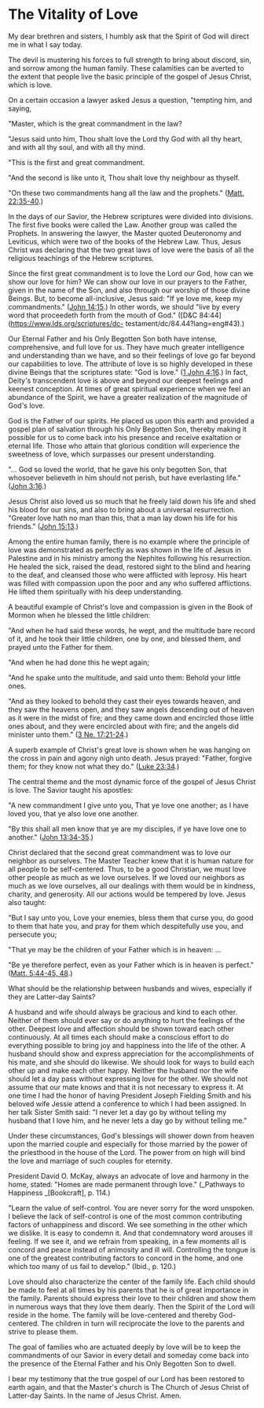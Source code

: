 # The Vitality of Love

My dear brethren and sisters, I humbly ask that the Spirit of God will direct
me in what I say today.

The devil is mustering his forces to full strength to bring about discord,
sin, and sorrow among the human family. These calamities can be averted to the
extent that people live the basic principle of the gospel of Jesus Christ,
which is love.

On a certain occasion a lawyer asked Jesus a question, "tempting him, and
saying,

"Master, which is the great commandment in the law?

"Jesus said unto him, Thou shalt love the Lord thy God with all thy heart, and
with all thy soul, and with all thy mind.

"This is the first and great commandment.

"And the second is like unto it, Thou shalt love thy neighbour as thyself.

"On these two commandments hang all the law and the prophets." ([Matt.
22:35-40](https://www.lds.org/scriptures/nt/matt/22.35-40?lang=eng#34).)

In the days of our Savior, the Hebrew scriptures were divided into divisions.
The first five books were called the Law. Another group was called the
Prophets. In answering the lawyer, the Master quoted Deuteronomy and
Leviticus, which were two of the books of the Hebrew Law. Thus, Jesus Christ
was declaring that the two great laws of love were the basis of all the
religious teachings of the Hebrew scriptures.

Since the first great commandment is to love the Lord our God, how can we show
our love for him? We can show our love in our prayers to the Father, given in
the name of the Son, and also through our worship of those divine Beings. But,
to become all-inclusive, Jesus said: "If ye love me, keep my commandments."
([John 14:15](https://www.lds.org/scriptures/nt/john/14.15?lang=eng#14).) In
other words, we should "live by every word that proceedeth forth from the
mouth of God." ([D&amp;C 84:44](https://www.lds.org/scriptures/dc-
testament/dc/84.44?lang=eng#43).)

Our Eternal Father and his Only Begotten Son both have intense, comprehensive,
and full love for us. They have much greater intelligence and understanding
than we have, and so their feelings of love go far beyond our capabilities to
love. The attribute of love is so highly developed in these divine Beings that
the scriptures state: "God is love." ([1 John
4:16](https://www.lds.org/scriptures/nt/1-jn/4.16?lang=eng#15).) In fact,
Deity's transcendent love is above and beyond our deepest feelings and keenest
conception. At times of great spiritual experience when we feel an abundance
of the Spirit, we have a greater realization of the magnitude of God's love.

God is the Father of our spirits. He placed us upon this earth and provided a
gospel plan of salvation through his Only Begotten Son, thereby making it
possible for us to come back into his presence and receive exaltation or
eternal life. Those who attain that glorious condition will experience the
sweetness of love, which surpasses our present understanding.

"... God so loved the world, that he gave his only begotten Son, that whosoever
believeth in him should not perish, but have everlasting life." ([John
3:16](https://www.lds.org/scriptures/nt/john/3.16?lang=eng#15).)

Jesus Christ also loved us so much that he freely laid down his life and shed
his blood for our sins, and also to bring about a universal resurrection.
"Greater love hath no man than this, that a man lay down his life for his
friends." ([John
15:13](https://www.lds.org/scriptures/nt/john/15.13?lang=eng#12).)

Among the entire human family, there is no example where the principle of love
was demonstrated as perfectly as was shown in the life of Jesus in Palestine
and in his ministry among the Nephites following his resurrection. He healed
the sick, raised the dead, restored sight to the blind and hearing to the
deaf, and cleansed those who were afflicted with leprosy. His heart was filled
with compassion upon the poor and any who suffered afflictions. He lifted them
spiritually with his deep understanding.

A beautiful example of Christ's love and compassion is given in the Book of
Mormon when he blessed the little children:

"And when he had said these words, he wept, and the multitude bare record of
it, and he took their little children, one by one, and blessed them, and
prayed unto the Father for them.

"And when he had done this he wept again;

"And he spake unto the multitude, and said unto them: Behold your little ones.

"And as they looked to behold they cast their eyes towards heaven, and they
saw the heavens open, and they saw angels descending out of heaven as it were
in the midst of fire; and they came down and encircled those little ones
about, and they were encircled about with fire; and the angels did minister
unto them." ([3 Ne.
17:21-24](https://www.lds.org/scriptures/bofm/3-ne/17.21-24?lang=eng#20).)

A superb example of Christ's great love is shown when he was hanging on the
cross in pain and agony nigh unto death. Jesus prayed: "Father, forgive them;
for they know not what they do." ([Luke
23:34](https://www.lds.org/scriptures/nt/luke/23.34?lang=eng#33).)

The central theme and the most dynamic force of the gospel of Jesus Christ is
love. The Savior taught his apostles:

"A new commandment I give unto you, That ye love one another; as I have loved
you, that ye also love one another.

"By this shall all men know that ye are my disciples, if ye have love one to
another." ([John
13:34-35](https://www.lds.org/scriptures/nt/john/13.34-35?lang=eng#33).)

Christ declared that the second great commandment was to love our neighbor as
ourselves. The Master Teacher knew that it is human nature for all people to
be self-centered. Thus, to be a good Christian, we must love other people as
much as we love ourselves. If we loved our neighbors as much as we love
ourselves, all our dealings with them would be in kindness, charity, and
generosity. All our actions would be tempered by love. Jesus also taught:

"But I say unto you, Love your enemies, bless them that curse you, do good to
them that hate you, and pray for them which despitefully use you, and
persecute you;

"That ye may be the children of your Father which is in heaven: ...

"Be ye therefore perfect, even as your Father which is in heaven is perfect."
([Matt. 5:44-45,
48](https://www.lds.org/scriptures/nt/matt/5.44-45%2C48?lang=eng#43).)

What should be the relationship between husbands and wives, especially if they
are Latter-day Saints?

A husband and wife should always be gracious and kind to each other. Neither
of them should ever say or do anything to hurt the feelings of the other.
Deepest love and affection should be shown toward each other continuously. At
all times each should make a conscious effort to do everything possible to
bring joy and happiness into the life of the other. A husband should show and
express appreciation for the accomplishments of his mate, and she should do
likewise. We should look for ways to build each other up and make each other
happy. Neither the husband nor the wife should let a day pass without
expressing love for the other. We should not assume that our mate knows and
that it is not necessary to express it. At one time I had the honor of having
President Joseph Fielding Smith and his beloved wife Jessie attend a
conference to which I had been assigned. In her talk Sister Smith said: "I
never let a day go by without telling my husband that I love him, and he never
lets a day go by without telling me."

Under these circumstances, God's blessings will shower down from heaven upon
the married couple and especially for those married by the power of the
priesthood in the house of the Lord. The power from on high will bind the love
and marriage of such couples for eternity.

President David O. McKay, always an advocate of love and harmony in the home,
stated: "Homes are made permanent through love." (_Pathways to Happiness
_[Bookcraft], p. 114.)

"Learn the value of self-control. You are never sorry for the word unspoken. I
believe the lack of self-control is one of the most common contributing
factors of unhappiness and discord. We see something in the other which we
dislike. It is easy to condemn it. And that condemnatory word arouses ill
feeling. If we see it, and we refrain from speaking, in a few moments all is
concord and peace instead of animosity and ill will. Controlling the tongue is
one of the greatest contributing factors to concord in the home, and one which
too many of us fail to develop." (Ibid., p. 120.)

Love should also characterize the center of the family life. Each child should
be made to feel at all times by his parents that he is of great importance in
the family. Parents should express their love to their children and show them
in numerous ways that they love them dearly. Then the Spirit of the Lord will
reside in the home. The family will be love-centered and thereby God-centered.
The children in turn will reciprocate the love to the parents and strive to
please them.

The goal of families who are actuated deeply by love will be to keep the
commandments of our Savior in every detail and someday come back into the
presence of the Eternal Father and his Only Begotten Son to dwell.

I bear my testimony that the true gospel of our Lord has been restored to
earth again, and that the Master's church is The Church of Jesus Christ of
Latter-day Saints. In the name of Jesus Christ. Amen.


